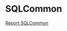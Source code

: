 # SQLCommon
[Report SQLCommon](https://bapjsc-my.sharepoint.com/personal/loint_bap_jp/_layouts/15/onedrive.aspx?id=%2Fpersonal%2Floint%5Fbap%5Fjp%2FDocuments%2FSW%2EDIV2%2FDIV2%2ERD%2F04%2EIntern%2DFresher%2F202311%5FBlockChain%26Backend%5FInternship%2F06%2EUsers%2FDucTNV%5FReport%5FSQL%5FCommon%2Epdf&parent=%2Fpersonal%2Floint%5Fbap%5Fjp%2FDocuments%2FSW%2EDIV2%2FDIV2%2ERD%2F04%2EIntern%2DFresher%2F202311%5FBlockChain%26Backend%5FInternship%2F06%2EUsers)
